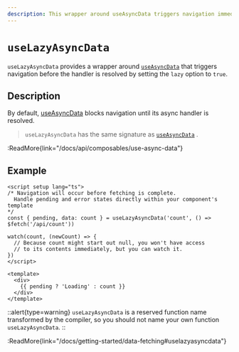 ```yaml
---
description: This wrapper around useAsyncData triggers navigation immediately.
---
```


# `useLazyAsyncData`

`useLazyAsyncData` provides a wrapper around [`useAsyncData`](/docs/api/composables/use-async-data) that triggers navigation before the handler is resolved by setting the `lazy` option to `true`.

## Description

By default, [useAsyncData](/docs/api/composables/use-async-data) blocks navigation until its async handler is resolved.

> `useLazyAsyncData` has the same signature as [`useAsyncData`](/docs/api/composables/use-async-data) .

:ReadMore{link="/docs/api/composables/use-async-data"}

## Example

```vue
<script setup lang="ts">
/* Navigation will occur before fetching is complete.
  Handle pending and error states directly within your component's template
*/
const { pending, data: count } = useLazyAsyncData('count', () => $fetch('/api/count'))

watch(count, (newCount) => {
  // Because count might start out null, you won't have access
  // to its contents immediately, but you can watch it.
})
</script>

<template>
  <div>
    {{ pending ? 'Loading' : count }}
  </div>
</template>
```

::alert{type=warning}
`useLazyAsyncData` is a reserved function name transformed by the compiler, so you should not name your own function `useLazyAsyncData`.
::

:ReadMore{link="/docs/getting-started/data-fetching#uselazyasyncdata"}
